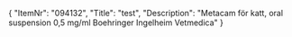 {
  "ItemNr": "094132",
  "Title": "test",
  "Description": "Metacam för katt, oral suspension 0,5 mg/ml Boehringer Ingelheim Vetmedica"
}